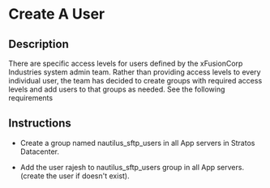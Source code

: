 # Create A User

## Description

There are specific access levels for users defined by the xFusionCorp Industries system admin team. Rather than providing access levels to every individual user, the team has decided to create groups with required access levels and add users to that groups as needed. See the following requirements

## Instructions

- Create a group named nautilus_sftp_users in all App servers in Stratos Datacenter.

- Add the user rajesh to nautilus_sftp_users group in all App servers. (create the user if doesn't exist).
